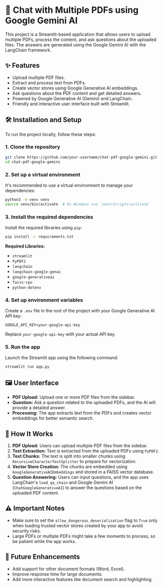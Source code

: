 # 📄 Chat with Multiple PDFs using Google Gemini AI

This project is a Streamlit-based application that allows users to upload multiple PDFs, process the content, and ask questions about the uploaded files. The answers are generated using the Google Gemini AI with the LangChain framework.

## ✨ Features

- Upload multiple PDF files.
- Extract and process text from PDFs.
- Create vector stores using Google Generative AI embeddings.
- Ask questions about the PDF content and get detailed answers.
- Powered by Google Generative AI (Gemini) and LangChain.
- Friendly and interactive user interface built with Streamlit.

## 🛠️ Installation and Setup

To run the project locally, follow these steps:

### 1. Clone the repository

```bash
git clone https://github.com/your-username/chat-pdf-google-gemini.git
cd chat-pdf-google-gemini
```

### 2. Set up a virtual environment

It's recommended to use a virtual environment to manage your dependencies:

```bash
python3 -m venv venv
source venv/bin/activate  # On Windows use `venv\Scripts\activate`
```

### 3. Install the required dependencies

Install the required libraries using `pip`:

```bash
pip install -r requirements.txt
```

**Required Libraries:**

- `streamlit`
- `PyPDF2`
- `langchain`
- `langchain-google-genai`
- `google-generativeai`
- `faiss-cpu`
- `python-dotenv`

### 4. Set up environment variables

Create a `.env` file in the root of the project with your Google Generative AI API key:

```
GOOGLE_API_KEY=your-google-api-key
```

Replace `your-google-api-key` with your actual API key.

### 5. Run the app

Launch the Streamlit app using the following command:

```bash
streamlit run app.py
```

## 🖼️ User Interface

- **PDF Upload:** Upload one or more PDF files from the sidebar.
- **Question:** Ask a question related to the uploaded PDFs, and the AI will provide a detailed answer.
- **Processing:** The app extracts text from the PDFs and creates vector embeddings for better semantic search.

## 🔧 How It Works

1. **PDF Upload:** Users can upload multiple PDF files from the sidebar.
2. **Text Extraction:** Text is extracted from the uploaded PDFs using `PyPDF2`.
3. **Text Chunks:** The text is split into smaller chunks using `RecursiveCharacterTextSplitter` to prepare for vectorization.
4. **Vector Store Creation:** The chunks are embedded using `GoogleGenerativeAIEmbeddings` and stored in a FAISS vector database.
5. **Question Answering:** Users can input questions, and the app uses LangChain's `load_qa_chain` and Google Gemini AI (`ChatGoogleGenerativeAI`) to answer the questions based on the uploaded PDF content.

## ⚠️ Important Notes

- Make sure to set the `allow_dangerous_deserialization` flag to `True` only when loading trusted vector stores created by your app to avoid security risks.
- Large PDFs or multiple PDFs might take a few moments to process, so be patient while the app works.

## 🌟 Future Enhancements

- Add support for other document formats (Word, Excel).
- Improve response time for large documents.
- Add more interactive features like document search and highlighting.
